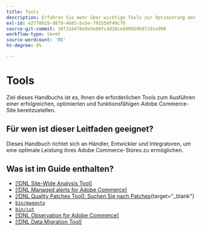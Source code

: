 ```yaml
---
title: Tools
description: Erfahren Sie mehr über wichtige Tools zur Optimierung der Leistung Ihres Adobe Commerce Stores. Erfahren Sie, wie Sie Analyse-Tools, Patches und Dienstprogramme für ein besseres Site-Management verwenden können.
exl-id: e2770019-d879-4685-bcbe-791550f49cf0
source-git-commit: 10f324478e9a5e80fc4d28ce680929687291e990
workflow-type: tm+mt
source-wordcount: '85'
ht-degree: 0%

---
```


# Tools

Ziel dieses Handbuchs ist es, Ihnen die erforderlichen Tools zum Ausführen einer erfolgreichen, optimierten und funktionsfähigen Adobe Commerce-Site bereitzustellen.

## Für wen ist dieser Leitfaden geeignet?

Dieses Handbuch richtet sich an Händler, Entwickler und Integratoren, um eine optimale Leistung ihres Adobe Commerce-Stores zu ermöglichen.

## Was ist im Guide enthalten?

* [[!DNL Site-Wide Analysis Tool]](../tools/site-wide-analysis-tool/intro.md)
* [[!DNL Managed alerts for Adobe Commerce]](../tools/managed-alerts-for-adobe-commerce/managed-alerts-for-magento-commerce.md)
* [[!DNL Quality Patches Tool]: Suchen Sie nach Patches](https://experienceleague.adobe.com/tools/commerce-quality-patches/index.html?lang=de){target="_blank"}
* [`bin/magento`](reference/commerce-on-premises.md)
* [`bin/cut`](reference/commerce-on-premises.md)
* [[!DNL Observation for Adobe Commerce]](../tools/observation-for-adobe-commerce/intro.md)
* [[!DNL Data Migration Tool]](data-migration-tool/how-migration-works.md)
